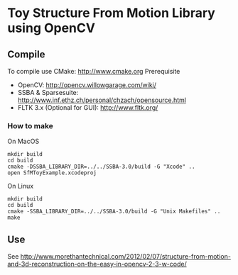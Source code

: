 # Toy Structure From Motion Library using OpenCV

## Compile

To compile use CMake: http://www.cmake.org
Prerequisite
- OpenCV: http://opencv.willowgarage.com/wiki/
- SSBA & Sparsesuite: http://www.inf.ethz.ch/personal/chzach/opensource.html
- FLTK 3.x (Optional for GUI): http://www.fltk.org/

### How to make

On MacOS

	mkdir build
	cd build
	cmake -DSSBA_LIBRARY_DIR=../../SSBA-3.0/build -G "Xcode" ..
	open SfMToyExample.xcodeproj

On Linux

	mkdir build
	cd build
	cmake -SSBA_LIBRARY_DIR=../../SSBA-3.0/build -G "Unix Makefiles" ..
	make 


## Use

See http://www.morethantechnical.com/2012/02/07/structure-from-motion-and-3d-reconstruction-on-the-easy-in-opencv-2-3-w-code/

